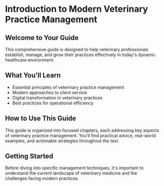 # Introduction to Modern Veterinary Practice Management

## Welcome to Your Guide

This comprehensive guide is designed to help veterinary professionals establish, manage, and grow their practices effectively in today's dynamic healthcare environment.

## What You'll Learn

- Essential principles of veterinary practice management
- Modern approaches to client service
- Digital transformation in veterinary practices
- Best practices for operational efficiency

## How to Use This Guide

This guide is organized into focused chapters, each addressing key aspects of veterinary practice management. You'll find practical advice, real-world examples, and actionable strategies throughout the text.

## Getting Started

Before diving into specific management techniques, it's important to understand the current landscape of veterinary medicine and the challenges facing modern practices.
